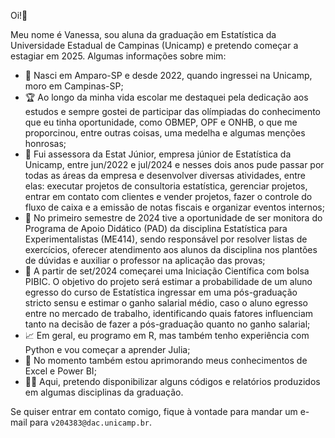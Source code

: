 Oi!👋

Meu nome é Vanessa, sou aluna da graduação em Estatística da Universidade Estadual de Campinas (Unicamp) e pretendo começar a estagiar em 2025. Algumas informações sobre mim:

- :round_pushpin: Nasci em Amparo-SP e desde 2022, quando ingressei na Unicamp, moro em Campinas-SP;
- :trophy: Ao longo da minha vida escolar me destaquei pela dedicação aos estudos e sempre gostei de participar das olímpiadas do conhecimento que eu tinha oportunidade, como OBMEP, OPF e ONHB, o que me proporcinou, entre outras coisas, uma medelha e algumas menções honrosas;
- :briefcase: Fui assessora da Estat Júnior, empresa júnior de Estatística da Unicamp, entre jun/2022 e jul/2024 e nesses dois anos pude passar por todas as áreas da empresa e desenvolver diversas atividades, entre elas: executar projetos de consultoria estatística, gerenciar projetos, entrar em contato com clientes e vender projetos, fazer o controle do fluxo de caixa e a emissão de notas fiscais e organizar eventos internos;
- :apple: No primeiro semestre de 2024 tive a oportunidade de ser monitora do Programa de Apoio Didático (PAD) da disciplina Estatística para Experimentalistas (ME414), sendo responsável por resolver listas de exercícios, oferecer atendimento aos alunos da disciplina nos plantões de dúvidas e auxiliar o professor na aplicação das provas;
- :mag_right: A partir de set/2024 começarei uma Iniciação Científica com bolsa PIBIC. O objetivo do projeto será estimar a probabilidade de um aluno egresso do curso de Estatística ingressar em uma pós-graduação stricto sensu e estimar o ganho salarial médio, caso o aluno egresso entre no mercado de trabalho, identificando quais fatores influenciam tanto na decisão de fazer a pós-graduação quanto no ganho salarial;
- :chart_with_upwards_trend: Em geral, eu programo em R, mas também tenho experiência com Python e vou começar a aprender Julia;
- :seedling: No momento também estou aprimorando meus conhecimentos de Excel e Power BI;
- :woman_technologist: Aqui, pretendo disponibilizar alguns códigos e relatórios produzidos em algumas disciplinas da graduação.

Se quiser entrar em contato comigo, fique à vontade para mandar um e-mail para  `v204383@dac.unicamp.br`.
